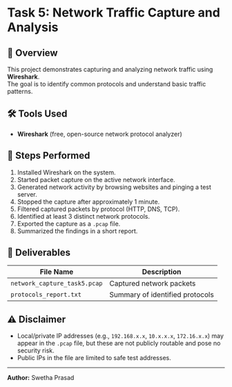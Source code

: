 # Task 5: Network Traffic Capture and Analysis

## 📌 Overview
This project demonstrates capturing and analyzing network traffic using **Wireshark**.  
The goal is to identify common protocols and understand basic traffic patterns.

## 🛠 Tools Used
- **Wireshark** (free, open-source network protocol analyzer)

## 📂 Steps Performed
1. Installed Wireshark on the system.
2. Started packet capture on the active network interface.
3. Generated network activity by browsing websites and pinging a test server.
4. Stopped the capture after approximately 1 minute.
5. Filtered captured packets by protocol (HTTP, DNS, TCP).
6. Identified at least 3 distinct network protocols.
7. Exported the capture as a `.pcap` file.
8. Summarized the findings in a short report.

## 📁 Deliverables
| File Name                     | Description                                   |
|--------------------------------|-----------------------------------------------|
| `network_capture_task5.pcap`   | Captured network packets                     |
| `protocols_report.txt`         | Summary of identified protocols              |

## ⚠ Disclaimer
- Local/private IP addresses (e.g., `192.168.x.x`, `10.x.x.x`, `172.16.x.x`) may appear in the `.pcap` file, but these are not publicly routable and pose no security risk.
- Public IPs in the file are limited to safe test addresses.

---
**Author:** Swetha Prasad  
